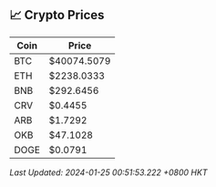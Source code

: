 ## 📈 Crypto Prices

| Coin | Price |
| ---- | ----- |
| BTC | $40074.5079 |
| ETH | $2238.0333 |
| BNB | $292.6456 |
| CRV | $0.4455 |
| ARB | $1.7292 |
| OKB | $47.1028 |
| DOGE | $0.0791 |

_Last Updated: 2024-01-25 00:51:53.222 +0800 HKT_